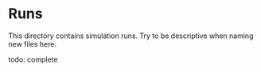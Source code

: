 # Runs
This directory contains simulation runs.
Try to be descriptive when naming new files here.

todo: complete